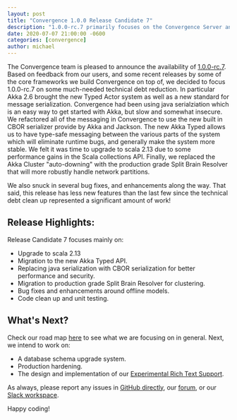 ```yaml
---
layout: post
title: "Convergence 1.0.0 Release Candidate 7"
description: "1.0.0-rc.7 primarily focuses on the Convergence Server and upgrading some of its underlying dependencies."
date: 2020-07-07 21:00:00 -0600
categories: [convergence]
author: michael
---
```

The Convergence team is pleased to announce the availability of [1.0.0-rc.7](https://github.com/convergencelabs/convergence-project/wiki/CHANGELOG#100-rc7-jul-7-2020). Based on feedback from our users, and some recent releases by some of the core frameworks we build Convergence on top of, we decided to focus 1.0.0-rc.7 on some much-needed technical debt reduction. In particular Akka 2.6 brought the new Typed Actor system as well as a new standard for message serialization. Convergence had been using java serialziation which is an easy way to get started with Akka, but slow and somewhat insecure. We refactored all of the messaging in Convergence to use the new built in CBOR serializer provide by Akka and Jackson. The new Akka Typed allows us to have type-safe messaging between the various parts of the system which will eliminate runtime bugs, and generally make the system more stable. We felt it was time to upgrade to scala 2.13 due to some performance gains in the Scala collections API. Finally, we replaced the Akka Cluster "auto-downing" with the production grade Split Brain Resolver that will more robustly handle network partitions.

We also snuck in several bug fixes, and enhancements along the way. That said, this release has less new features than the last few since the technical debt clean up represented a significant amount of work!

## Release Highlights:
Release Candidate 7 focuses mainly on:

* Upgrade to scala 2.13
* Migration to the new Akka Typed API.
* Replacing java serialization with CBOR serialization for better performance and security.
* Migration to production grade Split Brain Resolver for clustering.
* Bug fixes and enhancements around offline models.
* Code clean up and unit testing.


## What's Next?
Check our road map [here](https://github.com/convergencelabs/convergence-project/wiki/Convergence-Road-Map) to see what we are focusing on in general.  Next, we intend to work on:

* A database schema upgrade system.
* Production hardening.
* The design and implementation of our [Experimental Rich Text Support](https://github.com/convergencelabs/convergence-project/issues/37).

As always, please report any issues in [GitHub directly](https://github.com/convergencelabs/convergence-project/issues), our [forum](https://forum.convergence.io), or our [Slack workspace](https://slack.convergence.io).

Happy coding!

